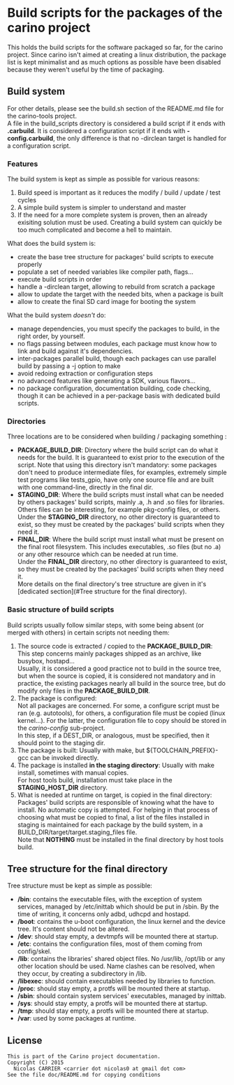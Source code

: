 # Build scripts for the packages of the carino project

This holds the build scripts for the software packaged so far, for the carino
project. Since carino isn't aimed at creating a linux distribution, the package
list is kept minimalist and as much options as possible have been disabled
because they weren't useful by the time of packaging.

## Build system

For other details, please see the build.sh section of the README.md file for the
carino-tools project.  
A file in the build_scripts directory is considered a build script if it ends
with **.carbuild**. It is considered a configuration script if it ends with
**-config.carbuild**, the only difference is that no -dirclean target is handled
for a configuration script.

### Features

The build system is kept as simple as possible for various reasons:

1. Build speed is important as it reduces the modify / build / update / test
   cycles
2. A simple build system is simpler to understand and master
3. If the need for a more complete system is proven, then an already exisiting
   solution must be used. Creating a build system can quickly be too much
   complicated and become a hell to maintain.

What does the build system is:

* create the base tree structure for packages' build scripts to execute properly
* populate a set of needed variables like compiler path, flags...
* execute build scripts in order
* handle a -dirclean target, allowing to rebuild from scratch a package
* allow to update the target with the needed bits, when a package is built
* allow to create the final SD card image for booting the system

What the build system _doesn't_ do:

* manage dependencies, you must specify the packages to build, in the right
  order, by yourself.
* no flags passing between modules, each package must know how to link and build
  against it's dependencies.
* inter-packages parallel build, though each packages can use parallel build by
  passing a -j option to make
* avoid redoing extraction or configuration steps
* no advanced features like generating a SDK, various flavors...
* no package configuration, documentation building, code checking, though it can
  be achieved in a per-package basis with dedicated build scripts.

### Directories

Three locations are to be considered when building / packaging something :

* **PACKAGE\_BUILD\_DIR**: Directory where the build script can do what it
  needs for the build. It is guaranteed to exist prior to the execution of the
  script. Note that using this directory isn't mandatory: some packages don't
  need to produce intermediate files, for examples, extremely simple test
  programs like tests_gpio, have only one source file and are built with one
  command-line, directly in the final dir.
* **STAGING\_DIR**: Where the build scripts must install what can be needed by
  others packages' build scripts, mainly .a, .h and .so files for libraries.
  Others files can be interesting, for example pkg-config files, or others.
  Under the **STAGING\_DIR** directory, no other directory is guaranteed to
  exist, so they must be created by the packages' build scripts when they need
  it.
* **FINAL\_DIR**: Where the build script must install what must be present on
  the final root filesystem. This includes executables, .so files (but no .a) or
  any other resource which can be needed at run time.  
  Under the **FINAL\_DIR** directory, no other directory is guaranteed to exist,
  so they must be created by the packages' build scripts when they need it.  
  More details on the final directory's tree structure are given in it's
  [dedicated section](#Tree structure for the final directory).

### Basic structure of build scripts

Build scripts usually follow similar steps, with some being absent (or merged
with others) in certain scripts not needing them:

1. The source code is extracted / copied to the **PACKAGE\_BUILD\_DIR**:  
   This step concerns mainly packages shipped as an archive, like busybox,
   hostapd...  
   Usually, it is considered a good practice not to build in the source tree,
   but when the source is copied, it is considered not mandatory and in
   practice, the existing packages nearly all build in the source tree, but do
   modify only files in the **PACKAGE\_BUILD\_DIR**.
2. The package is configured:  
   Not all packages are concerned. For some, a configure script must be ran
   (e.g. autotools), for others, a configuration file must be copied (linux
   kernel...). For the latter, the configuration file to copy should be stored
   in the _carino-config_ sub-project.  
   In this step, if a DEST\_DIR, or analogous, must be specified, then it should
   point to the staging dir.
3. The package is built:
   Usually with make, but ${TOOLCHAIN_PREFIX}-gcc can be invoked directly.
4. The package is installed **in the staging directory**:
   Usually with make install, sometimes with manual copies.  
   For host tools build, installation must take place in the
   **STAGING\_HOST\_DIR** directory.
5. What is needed at runtime on target, is copied in the final directory:
   Packages' build scripts are responsible of knowing what the have to install.
   No automatic copy is attempted. For helping in that process of choosing what
   must be copied to final, a list of the files installed in staging is
   maintained for each package by the build system, in a
   BUILD\_DIR/target/target.staging\_files file.  
   Note that **NOTHING** must be installed in the final directory by host tools
   build.

## Tree structure for the final directory

Tree structure must be kept as simple as possible:

* **/bin**: contains the executable files, with the exception of system
  services, managed by /etc/inittab which should be put in /sbin. By the time of
  writing, it concerns only adbd, udhcpd and hostapd.
* **/boot**: contains the u-boot configuration, the linux kernel and the device
  tree. It's content should not be altered.
* **/dev**: should stay empty, a devtmpfs will be mounted there at startup.
* **/etc**: contains the configuration files, most of them coming from
  config/skel.
* **/lib**: contains the libraries' shared object files. No /usr/lib, /opt/lib
  or any other location should be used. Name clashes can be resolved, when they
  occur, by creating a subdirectory in /lib.
* **/libexec**: should contain executables needed by libraries to function.
* **/proc**: should stay empty, a protfs will be mounted there at startup.
* **/sbin**: should contain system services' executables, managed by inittab.
* **/sys**: should stay empty, a protfs will be mounted there at startup.
* **/tmp**: should stay empty, a protfs will be mounted there at startup.
* **/var**: used by some packages at runtime.

## License

    This is part of the Carino project documentation.
    Copyright (C) 2015
      Nicolas CARRIER <carrier dot nicolas0 at gmail dot com>
    See the file doc/README.md for copying conditions
